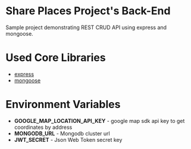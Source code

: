 # Share Places Project's Back-End

Sample project demonstrating REST CRUD API using express and mongoose.

# Used Core Libraries
- [express](https://expressjs.com/)
- [mongoose](https://mongoosejs.com/)

# Environment Variables
- **GOOGLE_MAP_LOCATION_API_KEY** - google map sdk api key to get coordinates by address
- **MONGODB_URL** - Mongodb cluster url
- **JWT_SECRET** - Json Web Token secret key
